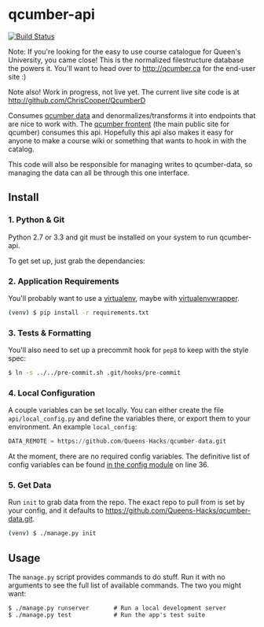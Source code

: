qcumber-api
===========

[![Build Status](https://travis-ci.org/Queens-Hacks/qcumber-api.png)](https://travis-ci.org/Queens-Hacks/qcumber-api)

Note: If you're looking for the easy to use course catalogue for Queen's University, you came close! This is the normalized filestructure database the powers it. You'll want to head over to http://qcumber.ca for the end-user site :)

Note also! Work in progress, not live yet. The current live site code is at http://github.com/ChrisCooper/QcumberD


Consumes [qcumber data](https://github.com/Queens-Hacks/qcumber-data) and denormalizes/transforms it into endpoints that are nice to work with. The [qcumber frontent](https://github.com/Queens-Hacks/qcumber-frontend) (the main public site for qcumber) consumes this api. Hopefully this api also makes it easy for anyone to make a course wiki or something that wants to hook in with the catalog.

This code will also be responsible for managing writes to qcumber-data, so managing the data can all be through this one interface.


Install
-------


### 1. Python & Git

Python 2.7 or 3.3 and git must be installed on your system to run qcumber-api.

To get set up, just grab the dependancies:


### 2. Application Requirements

You'll probably want to use a [virtualenv](http://www.virtualenv.org/en/latest/), maybe with [virtualenvwrapper](http://virtualenvwrapper.readthedocs.org/en/latest/).

```bash
(venv) $ pip install -r requirements.txt
```

### 3. Tests & Formatting

You'll also need to set up a precommit hook for `pep8` to keep with the style spec:


```bash
$ ln -s ../../pre-commit.sh .git/hooks/pre-commit
```

### 4. Local Configuration

A couple variables can be set locally. You can either create the file `api/local_config.py` and define the variables there, or export them to your environment. An example `local_config`:

```python
DATA_REMOTE = https://github.com/Queens-Hacks/qcumber-data.git
```

At the moment, there are no required config variables. The definitive list of config variables can be found [in the config module](api/config.py#L36) on line 36.


### 5. Get Data

Run `init` to grab data from the repo. The exact repo to pull from is set by your config, and it defaults to https://github.com/Queens-Hacks/qcumber-data.git.

```bash
(venv) $ ./manage.py init
```


Usage
-----

The `manage.py` script provides commands to do stuff. Run it with no arguments to see the full list of available commands. The two you might want:

```
$ ./manage.py runserver       # Run a local development server
$ ./manage.py test            # Run the app's test suite
```
